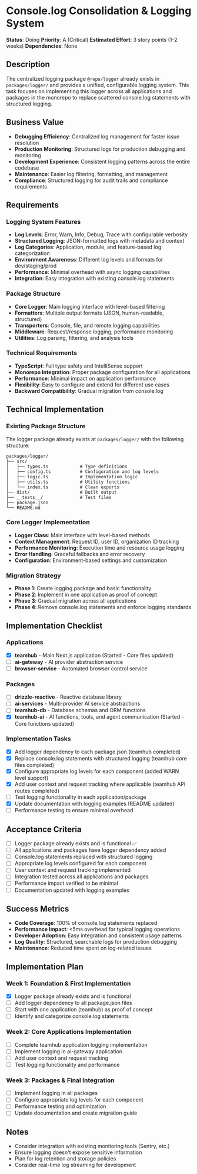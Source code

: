 # Console.log Consolidation & Logging System

**Status**: Doing
**Priority**: A (Critical)
**Estimated Effort**: 3 story points (1-2 weeks)
**Dependencies**: None

## Description

The centralized logging package `@repo/logger` already exists in `packages/logger/` and provides a unified, configurable logging system. This task focuses on implementing this logger across all applications and packages in the monorepo to replace scattered console.log statements with structured logging.

## Business Value

- **Debugging Efficiency**: Centralized log management for faster issue resolution
- **Production Monitoring**: Structured logs for production debugging and monitoring
- **Development Experience**: Consistent logging patterns across the entire codebase
- **Maintenance**: Easier log filtering, formatting, and management
- **Compliance**: Structured logging for audit trails and compliance requirements

## Requirements

### Logging System Features

- **Log Levels**: Error, Warn, Info, Debug, Trace with configurable verbosity
- **Structured Logging**: JSON-formatted logs with metadata and context
- **Log Categories**: Application, module, and feature-based log categorization
- **Environment Awareness**: Different log levels and formats for dev/staging/prod
- **Performance**: Minimal overhead with async logging capabilities
- **Integration**: Easy integration with existing console.log statements

### Package Structure

- **Core Logger**: Main logging interface with level-based filtering
- **Formatters**: Multiple output formats (JSON, human-readable, structured)
- **Transporters**: Console, file, and remote logging capabilities
- **Middleware**: Request/response logging, performance monitoring
- **Utilities**: Log parsing, filtering, and analysis tools

### Technical Requirements

- **TypeScript**: Full type safety and IntelliSense support
- **Monorepo Integration**: Proper package configuration for all applications
- **Performance**: Minimal impact on application performance
- **Flexibility**: Easy to configure and extend for different use cases
- **Backward Compatibility**: Gradual migration from console.log

## Technical Implementation

### Existing Package Structure

The logger package already exists at `packages/logger/` with the following structure:

```
packages/logger/
├── src/
│   ├── types.ts            # Type definitions
│   ├── config.ts           # Configuration and log levels
│   ├── logic.ts            # Implementation logic
│   ├── utils.ts            # Utility functions
│   └── index.ts            # Clean exports
├── dist/                   # Built output
├── __tests__/              # Test files
├── package.json
└── README.md
```

### Core Logger Implementation

- **Logger Class**: Main interface with level-based methods
- **Context Management**: Request ID, user ID, organization ID tracking
- **Performance Monitoring**: Execution time and resource usage logging
- **Error Handling**: Graceful fallbacks and error recovery
- **Configuration**: Environment-based settings and customization

### Migration Strategy

- **Phase 1**: Create logging package and basic functionality
- **Phase 2**: Implement in one application as proof of concept
- **Phase 3**: Gradual migration across all applications
- **Phase 4**: Remove console.log statements and enforce logging standards

## Implementation Checklist

### Applications

- [x] **teamhub** - Main Next.js application (Started - Core files updated)
- [ ] **ai-gateway** - AI provider abstraction service
- [ ] **browser-service** - Automated browser control service

### Packages

- [ ] **drizzle-reactive** - Reactive database library
- [ ] **ai-services** - Multi-provider AI service abstractions
- [ ] **teamhub-db** - Database schemas and ORM functions
- [x] **teamhub-ai** - AI functions, tools, and agent communication (Started - Core functions updated)

### Implementation Tasks

- [x] Add logger dependency to each package.json (teamhub completed)
- [x] Replace console.log statements with structured logging (teamhub core files completed)
- [x] Configure appropriate log levels for each component (added WARN level support)
- [x] Add user context and request tracking where applicable (teamhub API routes completed)
- [ ] Test logging functionality in each application/package
- [x] Update documentation with logging examples (README updated)
- [ ] Performance testing to ensure minimal overhead

## Acceptance Criteria

- [ ] Logger package already exists and is functional ✅
- [ ] All applications and packages have logger dependency added
- [ ] Console.log statements replaced with structured logging
- [ ] Appropriate log levels configured for each component
- [ ] User context and request tracking implemented
- [ ] Integration tested across all applications and packages
- [ ] Performance impact verified to be minimal
- [ ] Documentation updated with logging examples

## Success Metrics

- **Code Coverage**: 100% of console.log statements replaced
- **Performance Impact**: <5ms overhead for typical logging operations
- **Developer Adoption**: Easy integration and consistent usage patterns
- **Log Quality**: Structured, searchable logs for production debugging
- **Maintenance**: Reduced time spent on log-related issues

## Implementation Plan

### Week 1: Foundation & First Implementation

- [x] Logger package already exists and is functional
- [ ] Add logger dependency to all package.json files
- [ ] Start with one application (teamhub) as proof of concept
- [ ] Identify and categorize console.log statements

### Week 2: Core Applications Implementation

- [ ] Complete teamhub application logging implementation
- [ ] Implement logging in ai-gateway application
- [ ] Add user context and request tracking
- [ ] Test logging functionality and performance

### Week 3: Packages & Final Integration

- [ ] Implement logging in all packages
- [ ] Configure appropriate log levels for each component
- [ ] Performance testing and optimization
- [ ] Update documentation and create migration guide

## Notes

- Consider integration with existing monitoring tools (Sentry, etc.)
- Ensure logging doesn't expose sensitive information
- Plan for log retention and storage policies
- Consider real-time log streaming for development
